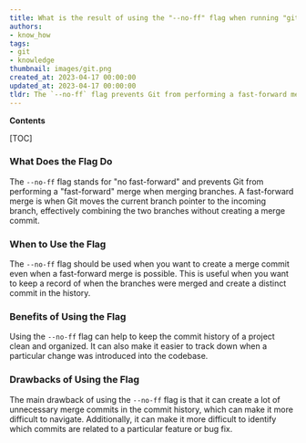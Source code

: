 ```yaml
---
title: What is the result of using the "--no-ff" flag when running "git merge"?
authors:
- know_how
tags:
- git
- knowledge
thumbnail: images/git.png
created_at: 2023-04-17 00:00:00
updated_at: 2023-04-17 00:00:00
tldr: The `--no-ff` flag prevents Git from performing a fast-forward merge, which creates a merge commit even when the branch could be fast-forwarded.
---
```


**Contents**

[TOC]

### What Does the Flag Do
The `--no-ff` flag stands for "no fast-forward" and prevents Git from performing a "fast-forward" merge when merging branches. A fast-forward merge is when Git moves the current branch pointer to the incoming branch, effectively combining the two branches without creating a merge commit.

### When to Use the Flag
The `--no-ff` flag should be used when you want to create a merge commit even when a fast-forward merge is possible. This is useful when you want to keep a record of when the branches were merged and create a distinct commit in the history.

### Benefits of Using the Flag
Using the `--no-ff` flag can help to keep the commit history of a project clean and organized. It can also make it easier to track down when a particular change was introduced into the codebase.

### Drawbacks of Using the Flag
The main drawback of using the `--no-ff` flag is that it can create a lot of unnecessary merge commits in the commit history, which can make it more difficult to navigate. Additionally, it can make it more difficult to identify which commits are related to a particular feature or bug fix.
